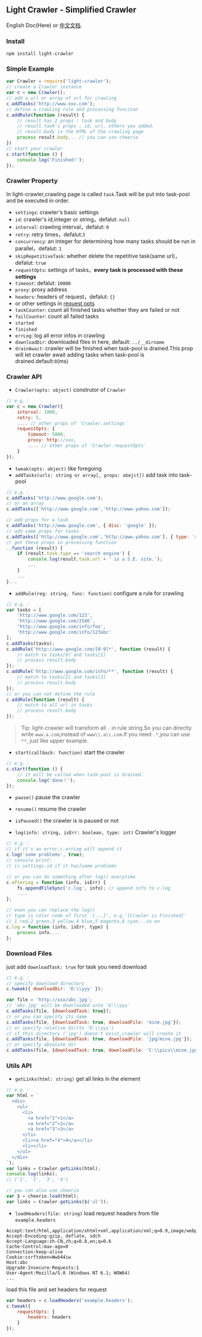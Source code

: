 ## Light Crawler - Simplified Crawler

English Doc(Here) or [中文文档](https://github.com/zhang2333/light-crawler/wiki/Chinese-Doc).

### Install
```shell
npm install light-crawler
```

### Simple Example
```javascript
var Crawler = require('light-crawler');
// create a Crawler instance
var c = new Crawler();
// add a url or array of url for crawling
c.addTasks('http://www.xxx.com');
// define a crawling rule and processing funciton
c.addRule(function (result) {
	// result has 2 props : task and body
	// result.task's props : id, url, others you added.
	// result.body is the HTML of the crawling page
	process result.body... // you can use cheerio
})
// start your crawler
c.start(function () {
	console.log('Finished!');
});
```
### Crawler Property

In light-crawler,crawling page is called `task`.Task will be put into task-pool and be executed in order.

* `settings`: crawler's basic settings
 * `id`: crawler's id,integer or string，defalut: `null`
 * `interval`: crawling interval，defalut: `0`
 * `retry`: retry times，defalut:`3`
 * `concurrency`: an integer for determining how many tasks should be run in parallel，defalut: `1`
 * `skipRepetitiveTask`: whether delete the repetitive task(same url)，defalut: `true`
* `requestOpts`: settings of tasks，**every task is processed with these settings**
 * `timeout`: defalut: `10000`
 * `proxy`: proxy address
 * `headers`: headers of request，defalut: `{}`
 * or other settings in [request opts][request-opts]
* `taskCounter`: count all finished tasks whether they are failed or not
* `failCounter`: count all failed tasks
* `started`
* `finished`
* `errLog`: log all error infos in crawling
* `downloadDir`: downloaded files in here, default: `../__dirname`
* `drainAwait`: crawler will be finished when task-pool is drained.This prop will let crawler await adding tasks when task-pool is drained.default:`0`(ms)

### Crawler API

* `Crawler(opts: object)`
construtor of `Crawler`
```javascript
// e.g.：
var c = new Crawler({
	interval: 1000,
	retry: 5,
	.... // other props of `Crawler.settings`
	requestOpts: {
		timeout: 5000,
		proxy: http://xxx,
		.... // other props of `Crawler.requestOpts`
	}
});
```
* `tweak(opts: object)`
like foregoing
* `addTasks(urls: string or array[, props: obejct])`
add task into task-pool
```javascript
// e.g.：
c.addTasks('http://www.google.com');
// or an array
c.addTasks(['http://www.google.com','http://www.yahoo.com']);

// add props for a task
c.addTasks('http://www.google.com', { disc: 'google' });
// add same props for tasks
c.addTasks(['http://www.google.com','http://www.yahoo.com'], { type: 'search engine' });
// get these props in processing function
..function (result) {
	if (result.task.type == 'search engine') {
		console.log(result.task.url + ' is a S.E. site.');
		...
	}
	...
}...
```
* `addRule(reg: string, func: function)`
configure a rule for crawling
```javascript
// e.g.：
var tasks = [
	'http://www.google.com/123', 
	'http://www.google.com/2546', 
	'http://www.google.com/info/foo',
	'http://www.google.com/info/123abc'
];
c.addTasks(tasks);
c.addRule('http://www.google.com/[0-9]*', function (result) {
	// match to tasks[0] and tasks[1]
	// process result.body
});
c.addRule('http://www.google.com/info/**', function (result) {
	// match to tasks[2] and tasks[3]
	// process result.body
});
// or you can not define the rule
c.addRule(function (result) {
	// match to all url in tasks
	// process result.body
});
```
> Tip: light-crawler will transform all `.` in rule string.So you can directly write `www.a.com`,instead of `www\\.a\\.com`.If you need `.*`,you can use `**`, just like upper example.

* `start(callback: function)`
start the crawler
```javascript
// e.g.：
c.start(function () {
	// it will be called when task-pool is drained.
	console.log('done！');
});
```

* `pause()`
pause the crawler

* `resume()`
resume the crawler

* `isPaused()`
the crawler is is paused or not

* `log(info: string, isErr: boolean, type: int)`
Crawler's logger
```javascript
// e.g.：
// if it's an error,c.errLog will append it
c.log('some problems', true);
// console print: 
// [c.settings.id if it has]some problems

// or you can do something after log() everytime
c.afterLog = function (info, isErr) {
	fs.appendFileSync('c.log', info); // append info to c.log
	....
};

// even you can replace the log()
// type is color code of first '[...]', e.g.'[Crawler is Finished]'
// 1 red,2 green,3 yellow,4 blue,5 magenta,6 cyan...so on
c.log = function (info, isErr, type) {
	process info....
};
```

### Download Files
just add `downloadTask: true` for task you need download
```javascript
// e.g.：
// specify download directory
c.tweak({ downloadDir: 'D:\\yyy' });

var file = 'http://xxx/abc.jpg';
// 'abc.jpg' will be downloaded into 'D:\\yyy'
c.addTasks(file, {downloadTask: true});
// or you can specify its name
c.addTasks(file, {downloadTask: true, downloadFile: 'mine.jpg'});
// or specify relative dir(to 'D:\\yyy')
// if this directory ('jpg') doesn't exist,crawler will create it
c.addTasks(file, {downloadTask: true, downloadFile: 'jpg/mine.jpg'});
// or specify absolute dir
c.addTasks(file, {downloadTask: true, downloadFile: 'C:\\pics\\mine.jpg'});
```

### Utils API

* `getLinks(html: string)`
get all links in the element
```javascript
// e.g.：
var html = `
  <div>
	<ul>
	  <li>
		<a href="1">1</a>
		<a href="2">2</a>
		<a href="3">3</a>
	  </li>
	  <li><a href="4">4</a></li>
	  <li></li>
	</ul>
  </div>
`);
var links = Crawler.getLinks(html);
console.log(links);
// ['1', '2', '3', '4']

// you can also use cheerio
var $ = cheerio.load(html);
var links = Crawler.getLinks($('ul'));
```

* `loadHeaders(file: string)`
load request headers from file
`example.headers`
```
Accept:text/html,application/xhtml+xml,application/xml;q=0.9,image/webp,*/*;q=0.8
Accept-Encoding:gzip, deflate, sdch
Accept-Language:zh-CN,zh;q=0.8,en;q=0.6
Cache-Control:max-age=0
Connection:keep-alive
Cookie:csrftoken=Wwb44iw
Host:abc
Upgrade-Insecure-Requests:1
User-Agent:Mozilla/5.0 (Windows NT 6.1; WOW64)
...
```
load this file and set headers for request
```js
var headers = c.loadHeaders('example.headers');
c.tweak({
	requestOpts: {
		headers: headers
	}
});
```

[request-opts]: https://github.com/request/request#requestoptions-callback
